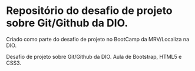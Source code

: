 # Repositório do desafio de projeto sobre Git/Github da DIO.
Criado como parte do desafio de projeto no BootCamp da MRV/Localiza na DIO.

Desafio de projeto sobre Git/Github da DIO.
Aula de Bootstrap, HTML5 e CSS3.
